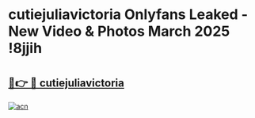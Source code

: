 # cutiejuliavictoria Onlyfans Leaked - New Video & Photos March 2025 !8jjih

# <h2><a href="https://462rve.iuczelnia.edu.pl?title=cutiejuliavictoria&ref=8jjih">🔗👉 🔴 cutiejuliavictoria</a></h2>

[![acn](https://github.com/user-attachments/assets/0f9c940e-d8b0-45ae-aac7-cd30a18b3e1c)](https://462rve.iuczelnia.edu.pl?title=cutiejuliavictoria&ref=8jjih)

